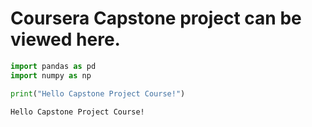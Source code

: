 
# Coursera Capstone project can be viewed here.



```python
import pandas as pd
import numpy as np

```


```python
print("Hello Capstone Project Course!")
```

    Hello Capstone Project Course!



```python

```
